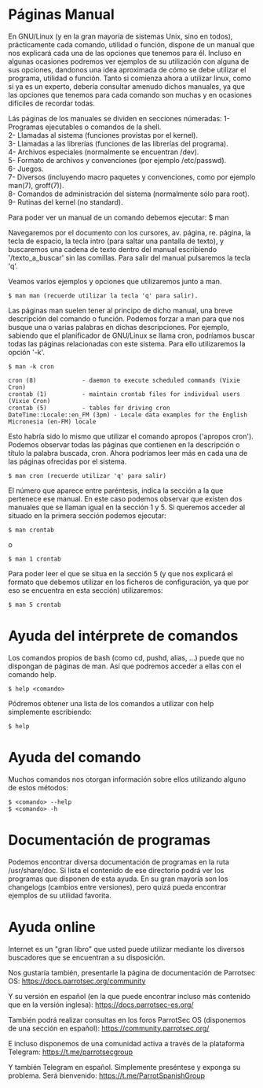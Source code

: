 # Páginas Manual
En GNU/Linux (y en la gran mayoría de sistemas Unix, sino en todos), prácticamente cada comando, utilidad o función, dispone de un manual que nos explicará cada una de las opciones que tenemos para él. Incluso en algunas ocasiones podremos ver ejemplos de su utilización con alguna de sus opciones, dandonos una idea aproximada de cómo se debe utilizar el programa, utilidad o función. Tanto si comienza ahora a utilizar linux, como si ya es un experto, debería consultar amenudo dichos manuales, ya que las opciones que tenemos para cada comando son muchas y en ocasiones difíciles de recordar todas.

Lás páginas de los manuales se dividen en secciones númeradas:
	1- Programas ejecutables o comandos de la shell.    
	2- Llamadas al sistema (funciones provistas por el kernel).    
	3- Llamadas a las librerías (funciones de las librerías del programa).  
	4- Archivos especiales (normalmente se encuentran /dev).    
	5- Formato de archivos y convenciones (por ejemplo /etc/passwd).   
	6- Juegos.    
	7- Diversos (incluyendo macro paquetes y convenciones, como por ejemplo man(7), groff(7)).  
	8- Comandos de administración del sistema (normalmente sólo para root).   
	9- Rutinas del kernel (no standard).   


Para poder ver un manual de un comando debemos ejecutar:
	$ man <comando>

Navegaremos por el documento con los cursores, av. página, re. página, la tecla de espacio, la tecla intro (para saltar una pantalla de texto), y buscaremos una cadena de texto dentro del manual escribiendo '/texto_a_buscar' sin las comillas. Para salir del manual pulsaremos la tecla 'q'.

Veamos varios ejemplos y opciones que utilizaremos junto a man.

	$ man man (recuerde utilizar la tecla 'q' para salir).


Las páginas man suelen tener al principo de dicho manual, una breve descripción del comando o función. Podemos forzar a man para que nos busque una o varias palabras en dichas descripciones. Por ejemplo, sabiendo que el planificador de GNU/Linux se llama cron, podríamos buscar todas las páginas relacionadas con este sistema. Para ello utilizaremos la opción '-k'.

	$ man -k cron 

	cron (8)             - daemon to execute scheduled commands (Vixie Cron)
	crontab (1)          - maintain crontab files for individual users (Vixie Cron)
	crontab (5)          - tables for driving cron
	DateTime::Locale::en_FM (3pm) - Locale data examples for the English Micronesia (en-FM) locale

Esto habría sido lo mismo que utilizar el comando apropos ('apropos cron').
Podemos observar todas las páginas que contienen en la descripción o título la palabra buscada, cron. Ahora podríamos leer más en cada una de las páginas ofrecidas por el sistema.

	$ man cron (recuerde utilizar 'q' para salir)

El número que aparece entre paréntesis, indica la sección a la que pertenece ese manual. En este caso podemos observar que existen dos manuales que se llaman igual en la sección 1 y 5. Si queremos acceder al situado en la primera sección podemos ejecutar:

	$ man crontab 

o

	$ man 1 crontab

Para poder leer el que se situa en la sección 5 (y que nos explicará el formato que debemos utilizar en los ficheros de configuración, ya que por eso se encuentra en esta sección) utilizaremos:

	$ man 5 crontab


# Ayuda del intérprete de comandos

Los comandos propios de bash (como cd, pushd, alias, ...) puede que no dispongan de páginas de man. Así que podremos acceder a ellas con el comando help.

	$ help <comando>

Pódremos obtener una lista de los comandos a utilizar con help simplemente escribiendo:

	$ help


# Ayuda del comando

Muchos comandos nos otorgan información sobre ellos utilizando alguno de estos métodos:

	$ <comando> --help
	$ <comando> -h


# Documentación de programas

Podemos encontrar diversa documentación de programas en la ruta /usr/share/doc. Si lista el contenido de ese directorio podrá ver los programas que disponen de esta ayuda. En su gran mayoría son los changelogs (cambios entre versiones), pero quizá pueda encontrar ejemplos de su utilidad favorita.

# Ayuda online

Internet es un "gran libro" que usted puede utilizar mediante los diversos buscadores que se encuentran a su disposición.

Nos gustaría también, presentarle la página de documentación de Parrotsec OS:
https://docs.parrotsec.org/community

Y su versión en español (en la que puede encontrar incluso más contenido que en la versión inglesa):
https://docs.parrotsec-es.org/

También podrá realizar consultas en los foros ParrotSec OS (disponemos de una sección en español):
https://community.parrotsec.org/

E incluso disponemos de una comunidad activa a través de la plataforma Telegram:
https://t.me/parrotsecgroup

Y también Telegram en español. Simplemente preséntese y exponga su problema. Será bienvenido:
https://t.me/ParrotSpanishGroup
